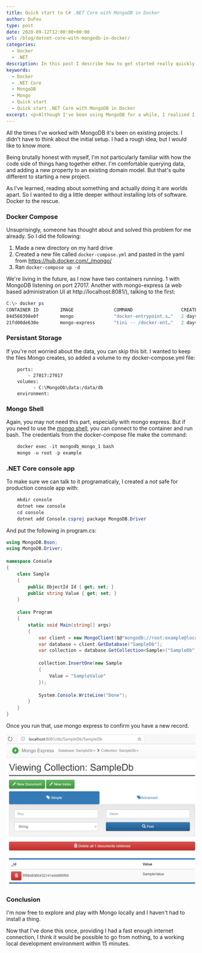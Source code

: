 ```yaml
---
title: Quick start to C# .NET Core with MongoDB in Docker
author: DuFeu
type: post
date: 2020-09-12T12:00:00+00:00
url: /blog/dotnet-core-with-mongodb-in-docker/
categories:
  - Docker
  - .NET
description: In this post I describe how to get started really quickly with MongoDB and .NET Core by using docker.
keywords:
  - Docker
  - .NET Core
  - MongoDB
  - Mongo
  - Quick start
  - Quick start .NET Core with MongoDB in Docker
excerpt: <p>Although I've been using MongoDB for a while, I realised I'd never started a greenfield project. Not wanting to install yet more software on my laptop, I realised this was a perfect fit for Docker.</p><p>Here's a quick start guide to getting C# .NET Core querying a MongoDB docker instance I used to get up and running.</p>
---
```


All the times I've worked with MongoDB it's been on existing projects. I didn't have to think about the initial setup. I had a rough idea, but I would like to know more.

Being brutally honest with myself, I'm not particularly familiar with how the code side of things hang together either. I'm comfortable querying data, and adding a new property to an existing domain model. But that's quite different to starting a new project.

As I've learned, reading about something and actually doing it are worlds apart. So I wanted to dig a little deeper without installing lots of software. Docker to the rescue.

### Docker Compose

Unsuprisingly, someone has thought about and solved this problem for me already. So I did the following:

1. Made a new directory on my hard drive
2. Created a new file called `docker-compose.yml` and pasted in the yaml from https://hub.docker.com/_/mongo/
3. Ran `docker-compose up -d`

We're living in the future, as I now have two containers running. 1 with MongoDB listening on port 27017. Another with mongo-express (a web based administration UI at http://localhost:8081/), talking to the first:

```powershell
C:\> docker ps
CONTAINER ID        IMAGE               COMMAND                  CREATED             STATUS              PORTS                      NAMES
84d560398e0f        mongo               "docker-entrypoint.s…"   2 days ago          Up 2 days           0.0.0.0:27017->27017/tcp   mongodb_mongo_1
21fd00de630e        mongo-express       "tini -- /docker-ent…"   2 days ago          Up 2 days           0.0.0.0:8081->8081/tcp     mongodb_mongo-express_1
```

### Persistant Storage

If you're not worried about the data, you can skip this bit. I wanted to keep the files Mongo creates, so added a volume to my docker-compose.yml file:

```yaml{3-4}
    ports:
        - 27017:27017
    volumes:
          - C:\MongoDb\data:/data/db
    environment:

```

### Mongo Shell

Again, you may not need this part, especially with mongo express. But if you need to use the [mongo shell](https://docs.mongodb.com/manual/mongo/), you can connect to the container and run bash. The credentials from the docker-compose file make the command:

```powershell
    docker exec -it mongodb_mongo_1 bash
    mongo -u root -p example
```

### .NET Core console app

To make sure we can talk to it programaticaly, I created a _not_ safe for production console app with:

```powershell
    mkdir console
    dotnet new console
    cd console
    dotnet add Console.csproj package MongoDB.Driver
```

And put the following in program.cs:

```csharp
using MongoDB.Bson;
using MongoDB.Driver;

namespace Console
{
    class Sample
    {
        public ObjectId Id { get; set; }
        public string Value { get; set; }
    }

    class Program
    {
        static void Main(string[] args)
        {
            var client = new MongoClient($@"mongodb://root:example@localhost:27017");
            var database = client.GetDatabase("SampleDb");
            var collection = database.GetCollection<Sample>("SampleDb");

            collection.InsertOne(new Sample
            {
                Value = "SampleValue"
            });

            System.Console.WriteLine("Done");
        }
    }
}
```

Once you run that, use mongo express to confirm you have a new record.

![Mongo Express showing single sample record](../../../images/2020/Mongo-Express-Sample-DB.png "Mongo Express showing single sample record")

### Conclusion

I'm now free to explore and play with Mongo locally and I haven't had to install a thing.

Now that I've done this once, providing I had a fast enough internet connection, I think it would be possible to go from nothing, to a working local development environment within 15 minutes.
